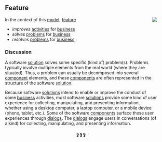 ## Feature

<img src="https://rawgithub.com/nikboyd/sample-domain/master/images/feature.svg" align="right"/>

In the context of this [model](../README.md), [feature](https://github.com/nikboyd/sample-domain/blob/master/topics/feature.md)

* <i>improves</i> [activities](https://github.com/nikboyd/sample-domain/blob/master/topics/activity.md) for [business](https://github.com/nikboyd/sample-domain/blob/master/topics/business.md)
* <i>solves</i> [problems](https://github.com/nikboyd/sample-domain/blob/master/topics/problem.md) for [business](https://github.com/nikboyd/sample-domain/blob/master/topics/business.md)
* <i>resolves</i> [problems](https://github.com/nikboyd/sample-domain/blob/master/topics/problem.md) for [business](https://github.com/nikboyd/sample-domain/blob/master/topics/business.md)

### Discussion

A software [solution](https://github.com/nikboyd/sample-domain/blob/master/topics/solution.md) solves some specific (kind of) problem(s).
Problems typically involve multiple elements from the real world (where they are situated).
Thus, a problem can usually be decomposed into several [component](https://github.com/nikboyd/sample-domain/blob/master/topics/component.md) elements,
and these [components](https://github.com/nikboyd/sample-domain/blob/master/topics/component.md) are often represented in the structure of the software [solution](https://github.com/nikboyd/sample-domain/blob/master/topics/solution.md).

Because software [solutions](https://github.com/nikboyd/sample-domain/blob/master/topics/solution.md) intend to enable or improve the conduct of some [business](https://github.com/nikboyd/sample-domain/blob/master/topics/business.md) activities,
most software [solutions](https://github.com/nikboyd/sample-domain/blob/master/topics/solution.md) provide some kind of user experience for collecting, manipulating, and
presenting information, whether using a desktop computer, a laptop computer, or a mobile device
(phone, tablet, etc.). Some of the software [components](https://github.com/nikboyd/sample-domain/blob/master/topics/component.md) surface these user experiences through [dialogs](https://github.com/nikboyd/sample-domain/blob/master/topics/dialog.md).
The [dialogs](https://github.com/nikboyd/sample-domain/blob/master/topics/dialog.md) engage users in conversations (of a kind) for collecting, manipulating, and presenting information.


<h4 align="center"><b>&sect; &sect; &sect;</b></h4>
